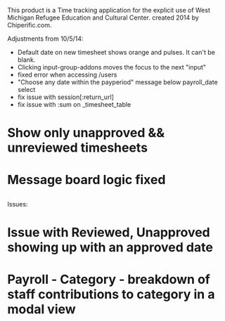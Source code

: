 This product is a Time tracking application for the explicit use of West Michigan Refugee Education and Cultural Center. created 2014 by Chiperific.com.

Adjustments from 10/5/14:
* Default date on new timesheet shows orange and pulses. It can't be blank.
* Clicking input-group-addons moves the focus to the next "input"
* fixed error when accessing /users
* "Choose any date within the payperiod" message below payroll_date select
* fix issue with session[:return_url]
* fix issue with :sum on _timesheet_table
# Show only unapproved && unreviewed timesheets
# Message board logic fixed

##
Issues:
# Issue with Reviewed, Unapproved showing up with an approved date

# Payroll - Category - breakdown of staff contributions to category in a modal view
